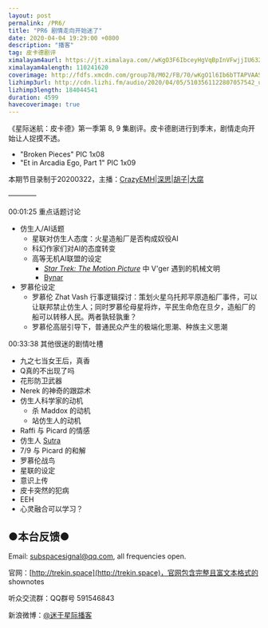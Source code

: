 ```yaml
---
layout: post
permalink: /PR6/
title: "PR6 剧情走向开始迷了"
date: 2020-04-04 19:29:00 +0800
description: "播客"
tag: 皮卡德剧评
ximalayam4aurl: https://jt.ximalaya.com//wKgO3F6IbceyHgVqBpInVFwjjIU632.mp3.m4a?channel=rss&amp;album_id=3135361&amp;track_id=278296179&amp;uid=6418191&amp;jt=https://audio.xmcdn.com/group74/M0B/EC/22/wKgO3F6IbceyHgVqBpInVFwjjIU632.mp3
ximalayam4alength: 110241620
coverimage: http://fdfs.xmcdn.com/group78/M02/FB/70/wKgO1l6Ib6bTTAPVAASEo6nSx9E799.jpg
lizhimp3url: http://cdn.lizhi.fm/audio/2020/04/05/5103561122807057542_ud.mp3
lizhimp3length: 184044541
duration: 4599
havecoverimage: true
---
```


《星际迷航：皮卡德》第一季第 8, 9 集剧评。皮卡德剧进行到季末，剧情走向开始让人捉摸不透。

- &quot;Broken Pieces&quot; PIC 1x08
- &quot;Et in Arcadia Ego, Part 1&quot; PIC 1x09

本期节目录制于20200322，主播：[CrazyEMH](mailto:emh@trekin.space)\|[深思](mailto:deepthought@trekin.space)\|[胡子](https://weibo.com/p/1005051764117203)\|[大腐](https://weibo.com/u/5113590549)

————

00:01:25 重点话题讨论

- 仿生人/AI话题
  - 星联对仿生人态度：火星造船厂是否构成奴役AI
  - 科幻作家们对AI的态度转变
  - 高等无机AI联盟的设定
    - [_Star Trek: The Motion Picture_](https://memory-alpha.fandom.com/wiki/Star_Trek:_The_Motion_Picture) 中 V&#39;ger 遇到的机械文明
    - [Bynar](https://memory-alpha.fandom.com/wiki/Bynar)
- 罗慕伦设定
  - 罗慕伦 Zhat Vash 行事逻辑探讨：策划火星乌托邦平原造船厂事件，可以让联邦禁止仿生人；同时罗慕伦母星将炸，平民生命危在旦夕，造船厂的船可以转移人民。两者孰轻孰重？
  - 罗慕伦高层引导下，普通民众产生的极端化思潮、种族主义思潮

00:33:38 其他很迷的剧情吐槽

- 九之七当女王后，真香
- Q真的不出现了吗
- 花形防卫武器
- Nerek 的神奇的跟踪术
- 仿生人科学家的动机
  - 杀 Maddox 的动机
  - 站仿生人的动机
- Raffi 与 Picard 的情感
- 仿生人 [Sutra](https://memory-alpha.fandom.com/wiki/Sutra)
- 7/9 与 Picard 的和解
- 罗慕伦战鸟
- 星联的设定
- 意识上传
- 皮卡突然的犯病
- EEH
- 心灵融合可以学习？

## ●本台反馈●

Email: [subspacesignal@qq.com](mailto:subspacesignal@qq.com), all frequencies open.

官网：[http://trekin.space](http://trekin.space)，官网包含完整且富文本格式的 shownotes

听众交流群：QQ群号 591546843

新浪微博：[@迷于星际播客](http://weibo.com/lostinst)
